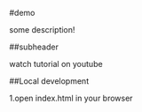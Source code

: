 #demo

some description!

##subheader

watch tutorial on youtube

##Local development

1.open index.html in your browser
